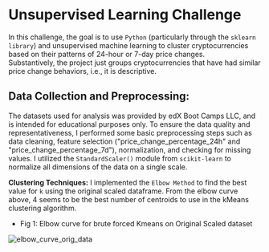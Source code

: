 # Unsupervised Learning Challenge

In this challenge, the goal is to use `Python` (particularly through the `sklearn library`) and unsupervised machine learning to cluster cryptocurrencies based on their patterns of 24-hour or 7-day price changes. <br>
Substantively, the project just groups cryptocurrencies that have had similar price change behaviors, i.e., it is descriptive.

## Data Collection and Preprocessing:

The datasets used for analysis was provided by edX Boot Camps LLC, and is intended for educational purposes only. To ensure the data quality and representativeness, I performed some basic preprocessing steps such as data cleaning, feature selection ("price_change_percentage_24h" and "price_change_percentage_7d"), normalization, and checking for missing values. I utilized the `StandardScaler()` module from `scikit-learn` to normalize 
all dimensions of the data on a single scale.


**Clustering Techniques:**
I implemented the `Elbow Method` to find the best value for `k` using the original scaled dataframe. From the elbow curve above, 4 seems to be the best number of centroids to use in the kMeans clustering algorithm.

- Fig 1: Elbow curve for brute forced Kmeans on Original Scaled dataset

![elbow_curve_orig_data](https://github.com/Jayplect/CryptoClustering/assets/107348074/f8ea8450-dbd9-4498-83be-7960074d0c9d)


